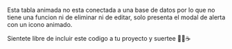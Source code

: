 Esta tabla animada no esta conectada a una base de datos por lo que no tiene una funcion ni de eliminar ni de editar, solo presenta el modal de alerta con un icono animado.

Sientete libre de incluir este codigo a tu proyecto y suertee 🦆💚☕
